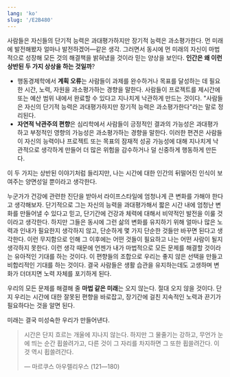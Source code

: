 ```yaml
---
lang: 'ko'
slug: '/E2B480'
---
```


사람들은 자신들의 단기적 능력은 과대평가하지만 장기적 능력은 과소평가한다.
먼 미래에 발전해봤자 얼마나 발전하겠어—같은 생각.
그러면서 동시에 먼 미래의 자신이 마법적으로 성장해 모든 것의 해결책을 밝혀냈을 것이라 믿는 양상을 보인다.
**인간은 왜 이런 상반된 두 가지 상상을 하는 것일까**?

- 행동경제학에서 **계획 오류**는 사람들이 과제를 완수하거나 목표를 달성하는 데 필요한 시간, 노력, 자원을 과소평가하는 경향을 말한다. 사람들이 프로젝트를 제시간에 또는 예산 범위 내에서 완료할 수 있다고 지나치게 낙관하게 만드는 것이다. "사람들은 자신의 단기적 능력은 과대평가하지만 장기적 능력은 과소평가한다"라는 말로 정리된다.
- **자연적 낙관주의 편향**은 심리학에서 사람들이 긍정적인 결과의 가능성은 과대평가하고 부정적인 영향의 가능성은 과소평가하는 경향을 말한다. 이러한 편견은 사람들이 자신의 능력이나 프로젝트 또는 목표의 잠재적 성공 가능성에 대해 지나치게 낙관적으로 생각하게 만들어 더 많은 위험을 감수하거나 덜 신중하게 행동하게 만든다.

이 두 가지는 상반된 이야기처럼 들리지만, 나는 시간에 대한 인간의 뒤떨어진 인식이 보여주는 양면성일 뿐이라고 생각한다.

누군가가 건강에 관련한 진단을 받아서 라이프스타일에 엄청나게 큰 변화를 가해야 한다고 생각해보자. 단기적으로 그는 자신의 능력을 과대평가해서 짧은 시간 내에 엄청난 변화를 만들어낼 수 있다고 믿고, 단기간에 건강과 체력에 대해서 비약적인 발전을 이룰 것이라고 생각한다. 하지만 그들은 동시에 그런 삶의 변화를 유지하기 위해 얼마나 많은 노력과 인내가 필요한지 생각하지 않고, 단순하게 몇 가지 단순한 것들만 바꾸면 된다고 생각한다. 이런 무지함으로 인해 그 이후에는 어떤 것들이 필요하고 나는 어떤 사람이 될지 생각하지 못한다. 이런 생각 때문에 언젠가 내가 마법적으로 모든 문제를 해결할 것이라는 유아적인 기대를 하는 것이다. 이 편향들의 조합으로 우리는 좋지 않은 선택을 만들고 비합리적인 기대를 하는 것이다. 결국 사람들은 생활 습관을 유지하는데도 고생하며 변화가 더뎌지면 노력 자체를 포기하게 된다.

우리의 모든 문제를 해결해 줄 **마법 같은 미래**는 오지 않는다. 절대 오지 않을 것이다. 단지 우리는 시간에 대한 잘못된 편향을 바로잡고, 장기간에 걸친 지속적인 노력과 끈기가 필요하다는 것을 알면 된다.

미래는 결국 미성숙한 우리가 만들어낸다.

> 시간은 단지 흐르는 개울에 지나지 않는다. 하지만 그 물줄기는 강하고, 무언가 눈에 띄는 순간 휩쓸려가고, 다른 것이 그 자리를 차지하면 그 또한 휩쓸려간다. 이것 역시 휩쓸려간다.
>
> — 마르쿠스 아우렐리우스 (121—180)
